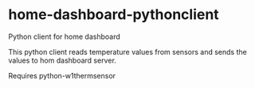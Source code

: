 # home-dashboard-pythonclient
Python client for home dashboard

This python client reads temperature values from sensors and sends the values to hom dashboard server.

Requires python-w1thermsensor
